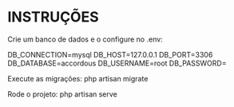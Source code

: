 <h1>INSTRUÇÕES</h1>

Crie um banco de dados e o configure no .env:


DB_CONNECTION=mysql
DB_HOST=127.0.0.1
DB_PORT=3306
DB_DATABASE=accordous
DB_USERNAME=root
DB_PASSWORD=

Execute as migrações:
php artisan migrate

Rode o projeto:
php artisan serve

